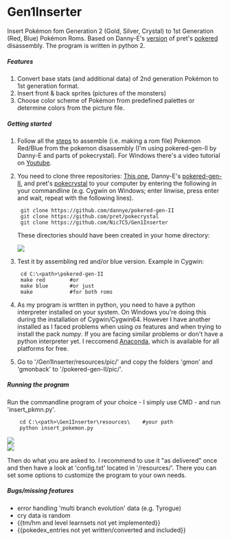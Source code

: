 # Gen1Inserter
Insert Pokémon fom Generation 2 (Gold, Silver, Crystal) to 1st Generation (Red, Blue) Pokémon Roms. Based on Danny-E's [version](https://github.com/dannye/pokered-gen-II) of pret's [pokered](https://github.com/pret/pokered) disassembly. The program is written in python 2.

##### Features
1. Convert base stats (and additional data) of 2nd generation Pokémon to 1st generation format.
2. Insert front & back sprites (pictures of the monsters)
3. Choose color scheme of Pokémon from predefined palettes or determine colors  from the picture file.


##### Getting started
1. Follow all the [steps](https://github.com/pret/pokered/blob/master/INSTALL.md) to assemble (i.e. making a rom file) Pokemon Red/Blue from the pokemon disassembly (I'm using pokered-gen-II by Danny-E and parts of pokecrystal). For Windows there's a video tutorial on [Youtube](https://www.youtube.com/watch?v=fYytG7IUUWg).

2. You need to clone three repositories: [This one](https://github.com/Nic7C5/Gen1Inserter), Danny-E's [pokered-gen-II](https://github.com/dannye/pokered-gen-II), and pret's [pokecrystal](https://github.com/pret/pokecrystal) to your computer by entering the following in your commandline (e.g. Cygwin on Windows; enter linwise, press enter and wait, repeat with the following lines).

        git clone https://github.com/dannye/pokered-gen-II
        git clone https://github.com/pret/pokecrystal
        git clone https://github.com/Nic7C5/Gen1Inserter
        
    These directories should have been created in your home directory:
    
    ![](https://dl.dropboxusercontent.com/u/55188886/screen_1.png)

3. Test it by assembling red and/or blue version. Example in Cygwin:

        cd C:\<path>\pokered-gen-II
        make red        #or
        make blue       #or just
        make            #for both roms
    

4. As my program is written in python, you need to have a python interpreter installed on your system. On Windows you're doing this during the installation of Cygwin/Cygwin64. However I have another installed as I faced problems when using *os* features and when trying to install the pack *numpy*. If you are facing similar problems or don't have a python interpreter yet. I reccomend [Anaconda](https://www.continuum.io/downloads), which is available for all platforms for free.

5. Go to '<home>/Gen1Inserter/resources/pic/' and copy the folders 'gmon' and 'gmonback' to '<home>/pokered-gen-II/pic/'.

##### Running the program
Run the commandline program of your choice - I simply use CMD - and run 'insert_pkmn.py'.
        
        cd C:\<path>\Gen1Inserter\resources\    #your path
        python insert_pokemon.py
    
![](https://dl.dropboxusercontent.com/u/55188886/Unbenannt2.PNG)  
![](https://dl.dropboxusercontent.com/u/55188886/Unbenannt.PNG)

Then do what you are asked to. I recommend to use it "as delivered" once and then have a look at 'config.txt' located in '/resources/'. There you can set some options to customize the program to your own needs. 

##### Bugs/missing features
* error handling 'multi branch evolution' data (e.g. Tyrogue)
* cry data is random
* {{tm/hm and level learnsets not yet implemented}}
* {{pokedex_entries not yet written/converted and included}}

